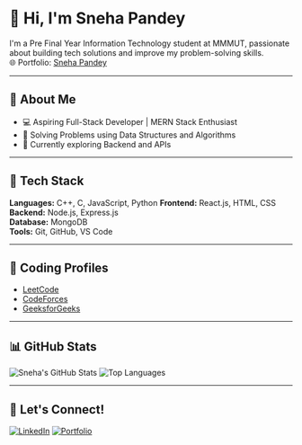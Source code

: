 # 👋 Hi, I'm Sneha Pandey

I'm a Pre Final Year Information Technology student at MMMUT, passionate about building tech solutions and improve my problem-solving skills.  
🌐 Portfolio: [Sneha Pandey](https://portfolio-n69j.vercel.app/)

---

## 🚀 About Me
- 💻 Aspiring Full-Stack Developer | MERN Stack Enthusiast 
- 🎯 Solving Problems using Data Structures and Algorithms  
- 🌱 Currently exploring Backend and APIs  

---

## 🧠 Tech Stack
**Languages:** C++, C, JavaScript, Python 
**Frontend:** React.js, HTML, CSS  
**Backend:** Node.js, Express.js  
**Database:** MongoDB  
**Tools:** Git, GitHub, VS Code  

---

## 🔗 Coding Profiles
- [LeetCode](https://leetcode.com/u/Sneha_Pandey95/p)
- [CodeForces](https://codeforces.com/profile/snehapandey.ved2005p)
- [GeeksforGeeks](https://www.geeksforgeeks.org/user/snehapanfchzp)

---

## 📊 GitHub Stats
![Sneha's GitHub Stats](https://github-readme-stats.vercel.app/api?username=vedsneh&show_icons=true&theme=radical)
![Top Languages](https://github-readme-stats.vercel.app/api/top-langs/?username=vedsneh&layout=compact&theme=radical)

---

## 💬 Let's Connect!
[![LinkedIn](https://img.shields.io/badge/LinkedIn-blue?logo=linkedin&logoColor=white)](https://www.linkedin.com/in/sneha-pandey-1a0535294/)
[![Portfolio](https://img.shields.io/badge/Portfolio-black?logo=firefox&logoColor=white)](https://portfolio-n69j.vercel.app/)

